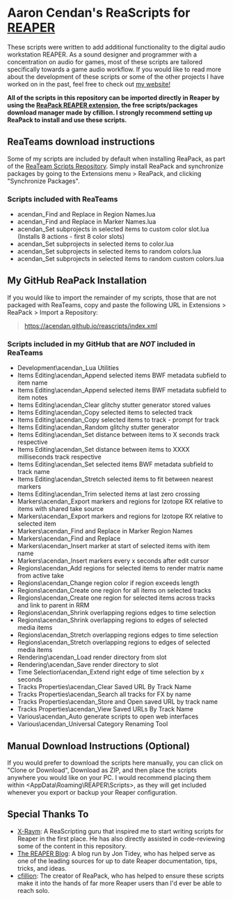 # Aaron Cendan's ReaScripts for [REAPER](https://reaper.fm)
These scripts were written to add additional functionality to the digital audio workstation REAPER. As a sound designer and programmer with a concentration on audio for games, most of these scripts are tailored specifically towards a game audio workflow. If you would like to read more about the development of these scripts or some of the other projects I have worked on in the past, feel free to check out [my website!](https://www.aaroncendan.me/)

**All of the scripts in this repository can be imported directly in Reaper by using the [ReaPack REAPER extension](https://reapack.com/), the free scripts/packages download manager made by cfillion. I strongly recommend setting up ReaPack to install and use these scripts.**

## ReaTeams download instructions
Some of my scripts are included by default when installing ReaPack, as part of the [ReaTeam Scripts Repository](https://github.com/ReaTeam/ReaScripts). Simply install ReaPack and synchronize packages by going to the Extensions menu > ReaPack, and clicking "Synchronize Packages".

### Scripts included with ReaTeams
- acendan_Find and Replace in Region Names.lua
- acendan_Find and Replace in Marker Names.lua
- acendan_Set subprojects in selected items to custom color slot.lua (Installs 8 actions - first 8 color slots)
- acendan_Set subprojects in selected items to color.lua
- acendan_Set subprojects in selected items to random colors.lua
- acendan_Set subprojects in selected items to random custom colors.lua

## My GitHub ReaPack Installation
If you would like to import the remainder of my scripts, those that are not packaged with ReaTeams, copy and paste the following URL in Extensions > ReaPack > Import a Repository:
> https://acendan.github.io/reascripts/index.xml

### Scripts included in my GitHub that are *NOT* included in ReaTeams
 - Development\acendan_Lua Utilities
 - Items Editing\acendan_Append selected items BWF metadata subfield to item name
 - Items Editing\acendan_Append selected items BWF metadata subfield to item notes
 - Items Editing\acendan_Clear glitchy stutter generator stored values
 - Items Editing\acendan_Copy selected items to selected track
 - Items Editing\acendan_Copy selected items to track - prompt for track
 - Items Editing\acendan_Random glitchy stutter generator
 - Items Editing\acendan_Set distance between items to X seconds track respective
 - Items Editing\acendan_Set distance between items to XXXX milliseconds track respective
 - Items Editing\acendan_Set selected items BWF metadata subfield to track name
 - Items Editing\acendan_Stretch selected items to fit between nearest markers
 - Items Editing\acendan_Trim selected items at last zero crossing
 - Markers\acendan_Export markers and regions for Izotope RX relative to items with shared take source
 - Markers\acendan_Export markers and regions for Izotope RX relative to selected item
 - Markers\acendan_Find and Replace in Marker Region Names
 - Markers\acendan_Find and Replace
 - Markers\acendan_Insert marker at start of selected items with item name
 - Markers\acendan_Insert markers every x seconds after edit cursor
 - Regions\acendan_Add regions for selected items to render matrix name from active take
 - Regions\acendan_Change region color if region exceeds length
 - Regions\acendan_Create one region for all items on selected tracks
 - Regions\acendan_Create one region for selected items across tracks and link to parent in RRM
 - Regions\acendan_Shrink overlapping regions edges to time selection
 - Regions\acendan_Shrink overlapping regions to edges of selected media items
 - Regions\acendan_Stretch overlapping regions edges to time selection
 - Regions\acendan_Stretch overlapping regions to edges of selected media items
 - Rendering\acendan_Load render directory from slot
 - Rendering\acendan_Save render directory to slot
 - Time Selection\acendan_Extend right edge of time selection by x seconds
 - Tracks Properties\acendan_Clear Saved URL By Track Name
 - Tracks Properties\acendan_Search all tracks for FX by name
 - Tracks Properties\acendan_Store and Open saved URL by track name
 - Tracks Properties\acendan_View Saved URLs By Track Name
 - Various\acendan_Auto generate scripts to open web interfaces
 - Various\acendan_Universal Category Renaming Tool
 
## Manual Download Instructions (Optional)
If you would prefer to download the scripts here manually, you can click on "Clone or Download", Download as ZIP, and then place the scripts anywhere you would like on your PC. I would recommend placing them within <AppData\Roaming\REAPER\Scripts\>, as they will get included whenever you export or backup your Reaper configuration.

## Special Thanks To
- [X-Raym](https://www.extremraym.com/en/): A ReaScripting guru that inspired me to start writing scripts for Reaper in the first place. He has also directly assisted in code-reviewing some of the content in this repository.
- [The REAPER Blog](https://reaperblog.net/): A blog run by Jon Tidey, who has helped serve as one of the leading sources for up to date Reaper documentation, tips, tricks, and ideas.
- [cfillion](https://cfillion.ca/): The creator of ReaPack, who has helped to ensure these scripts make it into the hands of far more Reaper users than I'd ever be able to reach solo.
